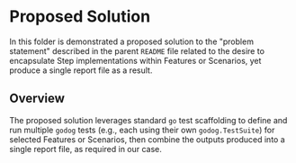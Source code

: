 # Proposed Solution

In this folder is demonstrated a proposed solution to the "problem statement"
described in the parent `README` file related to the desire to encapsulate
Step implementations within Features or Scenarios, yet produce a single
report file as a result.

## Overview

The proposed solution leverages standard `go` test scaffolding to define and
run multiple `godog` tests (e.g., each using their own `godog.TestSuite`)
for selected Features or Scenarios, then combine the outputs produced into
a single report file, as required in our case.

